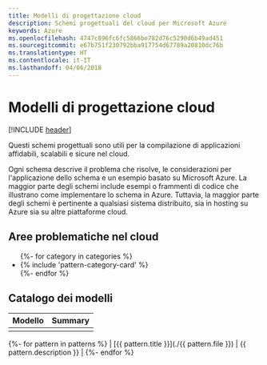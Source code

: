 ```yaml
---
title: Modelli di progettazione cloud
description: Schemi progettuali del cloud per Microsoft Azure
keywords: Azure
ms.openlocfilehash: 4747c896fc6fc5866be782d76c5290d6b49ad451
ms.sourcegitcommit: e67b751f230792bba917754d67789a20810dc76b
ms.translationtype: HT
ms.contentlocale: it-IT
ms.lasthandoff: 04/06/2018
---
```

# <a name="cloud-design-patterns"></a>Modelli di progettazione cloud

[!INCLUDE [header](../../_includes/header.md)]

Questi schemi progettuali sono utili per la compilazione di applicazioni affidabili, scalabili e sicure nel cloud.

Ogni schema descrive il problema che risolve, le considerazioni per l'applicazione dello schema e un esempio basato su Microsoft Azure. La maggior parte degli schemi include esempi o frammenti di codice che illustrano come implementare lo schema in Azure. Tuttavia, la maggior parte degli schemi è pertinente a qualsiasi sistema distribuito, sia in hosting su Azure sia su altre piattaforme cloud.

## <a name="problem-areas-in-the-cloud"></a>Aree problematiche nel cloud

<ul id="categories" class="panel">
{%- for category in categories %}
    <li>
    {% include 'pattern-category-card' %}
    </li>
{%- endfor %}
</ul>

## <a name="catalog-of-patterns"></a>Catalogo dei modelli

| Modello | Summary |
|---------|---------|
|         |         |

{%- for pattern in patterns %} | [{{ pattern.title }}](./{{ pattern.file }}) | {{ pattern.description }} | {%- endfor %}
